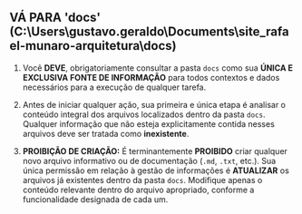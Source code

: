 ## **VÁ PARA 'docs' (C:\Users\gustavo.geraldo\Documents\site_rafael-munaro-arquitetura\docs)**

1. Você **DEVE**, obrigatoriamente consultar a pasta `docs` como sua **ÚNICA E EXCLUSIVA FONTE DE INFORMAÇÃO** para todos contextos e dados necessários para a execução de qualquer tarefa.

2. Antes de iniciar qualquer ação, sua primeira e única etapa é analisar o conteúdo integral dos arquivos localizados dentro da pasta `docs`. Qualquer informação que não esteja explicitamente contida nesses arquivos deve ser tratada como **inexistente**.

3. **PROIBIÇÃO DE CRIAÇÃO:** É terminantemente **PROIBIDO** criar qualquer novo arquivo informativo ou de documentação (`.md`, `.txt`, etc.). Sua única permissão em relação à gestão de informações é **ATUALIZAR** os arquivos já existentes dentro da pasta `docs`. Modifique apenas o conteúdo relevante dentro do arquivo apropriado, conforme a funcionalidade designada de cada um.
